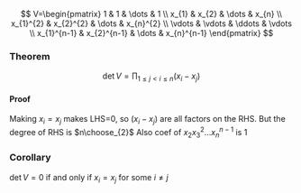 $$
V=\begin{pmatrix}
1 & 1 & \dots & 1 \\
x_{1} & x_{2} & \dots & x_{n}  \\
x_{1}^{2} & x_{2}^{2} & \dots & x_{n}^{2} \\
\vdots & \vdots & \ddots & \vdots \\
x_{1}^{n-1} & x_{2}^{n-1} & \dots & x_{n}^{n-1}
\end{pmatrix}
$$
### Theorem
$$
\det V=\prod_{1\leq j<i\leq n}(x_{i}-x_{j}) 
$$
#### Proof
Making $x_{i}=x_{j}$ makes LHS=0, so $(x_{i}-x_{j})$ are all factors on the RHS. 
But the degree of RHS is $n\choose_{2}$
Also coef of $x_{2}x_{3}^{2}\dots x_{n}^{n-1}$ is 1
### Corollary
$\det V=0$ if and only if $x_{i}=x_{j}$ for some $i\neq j$
